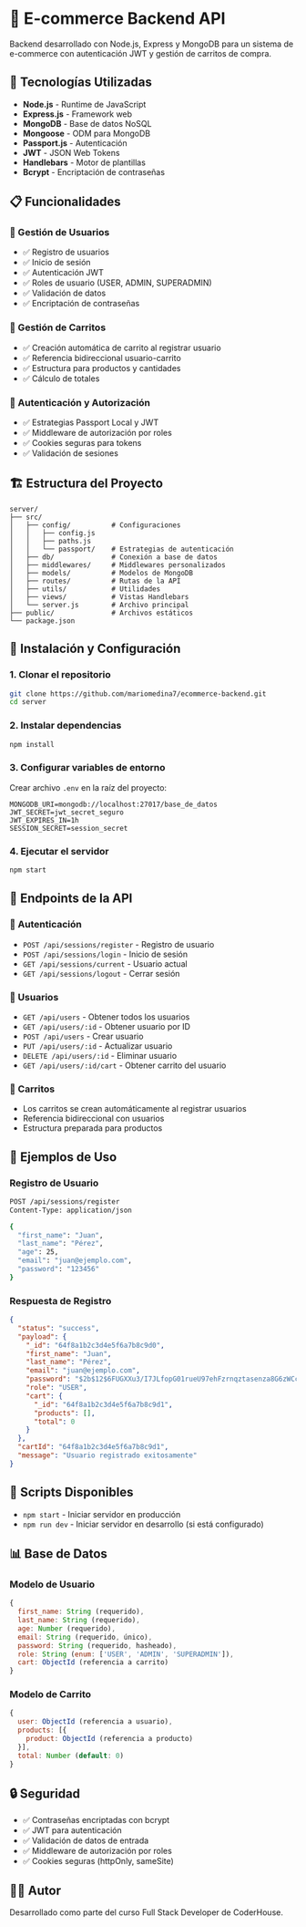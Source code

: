 # 🛒 E-commerce Backend API

Backend desarrollado con Node.js, Express y MongoDB para un sistema de e-commerce con autenticación JWT y gestión de carritos de compra.

## 🚀 Tecnologías Utilizadas

- **Node.js** - Runtime de JavaScript
- **Express.js** - Framework web
- **MongoDB** - Base de datos NoSQL
- **Mongoose** - ODM para MongoDB
- **Passport.js** - Autenticación
- **JWT** - JSON Web Tokens
- **Handlebars** - Motor de plantillas
- **Bcrypt** - Encriptación de contraseñas

## 📋 Funcionalidades

### 👤 Gestión de Usuarios
- ✅ Registro de usuarios
- ✅ Inicio de sesión
- ✅ Autenticación JWT
- ✅ Roles de usuario (USER, ADMIN, SUPERADMIN)
- ✅ Validación de datos
- ✅ Encriptación de contraseñas

### 🛒 Gestión de Carritos
- ✅ Creación automática de carrito al registrar usuario
- ✅ Referencia bidireccional usuario-carrito
- ✅ Estructura para productos y cantidades
- ✅ Cálculo de totales

### 🔐 Autenticación y Autorización
- ✅ Estrategias Passport Local y JWT
- ✅ Middleware de autorización por roles
- ✅ Cookies seguras para tokens
- ✅ Validación de sesiones

## 🏗️ Estructura del Proyecto

```
server/
├── src/
│   ├── config/          # Configuraciones
│   │   ├── config.js
│   │   ├── paths.js
│   │   └── passport/    # Estrategias de autenticación
│   ├── db/              # Conexión a base de datos
│   ├── middlewares/     # Middlewares personalizados
│   ├── models/          # Modelos de MongoDB
│   ├── routes/          # Rutas de la API
│   ├── utils/           # Utilidades
│   ├── views/           # Vistas Handlebars
│   └── server.js        # Archivo principal
├── public/              # Archivos estáticos
└── package.json
```

## 🚀 Instalación y Configuración

### 1. Clonar el repositorio
```bash
git clone https://github.com/mariomedina7/ecommerce-backend.git
cd server
```

### 2. Instalar dependencias
```bash
npm install
```

### 3. Configurar variables de entorno
Crear archivo `.env` en la raíz del proyecto:
```env
MONGODB_URI=mongodb://localhost:27017/base_de_datos
JWT_SECRET=jwt_secret_seguro
JWT_EXPIRES_IN=1h
SESSION_SECRET=session_secret
```

### 4. Ejecutar el servidor
```bash
npm start
```

## 📡 Endpoints de la API

### 🔐 Autenticación
- `POST /api/sessions/register` - Registro de usuario
- `POST /api/sessions/login` - Inicio de sesión
- `GET /api/sessions/current` - Usuario actual
- `GET /api/sessions/logout` - Cerrar sesión

### 👤 Usuarios
- `GET /api/users` - Obtener todos los usuarios
- `GET /api/users/:id` - Obtener usuario por ID
- `POST /api/users` - Crear usuario
- `PUT /api/users/:id` - Actualizar usuario
- `DELETE /api/users/:id` - Eliminar usuario
- `GET /api/users/:id/cart` - Obtener carrito del usuario

### 🛒 Carritos
- Los carritos se crean automáticamente al registrar usuarios
- Referencia bidireccional con usuarios
- Estructura preparada para productos

## 📝 Ejemplos de Uso

### Registro de Usuario
```bash
POST /api/sessions/register
Content-Type: application/json

{
  "first_name": "Juan",
  "last_name": "Pérez",
  "age": 25,
  "email": "juan@ejemplo.com",
  "password": "123456"
}
```

### Respuesta de Registro
```json
{
  "status": "success",
  "payload": {
    "_id": "64f8a1b2c3d4e5f6a7b8c9d0",
    "first_name": "Juan",
    "last_name": "Pérez",
    "email": "juan@ejemplo.com",
    "password": "$2b$12$6FUGXXu3/I7JLfopG01rueU97ehFzrnqztasenza8G6zWCcPNRSpa",
    "role": "USER",
    "cart": {
      "_id": "64f8a1b2c3d4e5f6a7b8c9d1",
      "products": [],
      "total": 0
    }
  },
  "cartId": "64f8a1b2c3d4e5f6a7b8c9d1",
  "message": "Usuario registrado exitosamente"
}
```

## 🔧 Scripts Disponibles

- `npm start` - Iniciar servidor en producción
- `npm run dev` - Iniciar servidor en desarrollo (si está configurado)

## 📊 Base de Datos

### Modelo de Usuario
```javascript
{
  first_name: String (requerido),
  last_name: String (requerido),
  age: Number (requerido),
  email: String (requerido, único),
  password: String (requerido, hasheado),
  role: String (enum: ['USER', 'ADMIN', 'SUPERADMIN']),
  cart: ObjectId (referencia a carrito)
}
```

### Modelo de Carrito
```javascript
{
  user: ObjectId (referencia a usuario),
  products: [{
    product: ObjectId (referencia a producto)
  }],
  total: Number (default: 0)
}
```

## 🔒 Seguridad

- ✅ Contraseñas encriptadas con bcrypt
- ✅ JWT para autenticación
- ✅ Validación de datos de entrada
- ✅ Middleware de autorización por roles
- ✅ Cookies seguras (httpOnly, sameSite)

## 👨‍💻 Autor

Desarrollado como parte del curso Full Stack Developer de CoderHouse.
